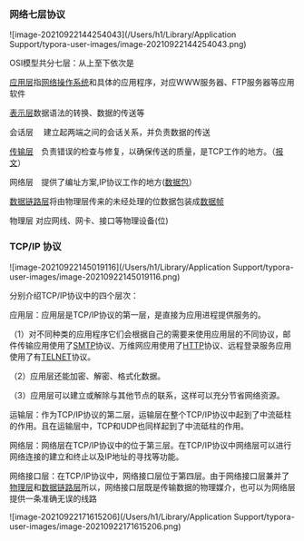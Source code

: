 ### 网络七层协议

![image-20210922144254043](/Users/h1/Library/Application Support/typora-user-images/image-20210922144254043.png)

OSI模型共分七层：从上至下依次是

[应用层](https://baike.baidu.com/item/应用层)指[网络操作系统](https://baike.baidu.com/item/网络操作系统)和具体的应用程序，对应WWW服务器、FTP服务器等应用软件

[表示层](https://baike.baidu.com/item/表示层)数据语法的转换、数据的传送等

会话层　 建立起两端之间的会话关系，并负责数据的传送

[传输层](https://baike.baidu.com/item/传输层)　负责错误的检查与修复，以确保传送的质量，是TCP工作的地方。（[报文](https://baike.baidu.com/item/报文)）

网络层　提供了编址方案,IP协议工作的地方([数据包](https://baike.baidu.com/item/数据包)）

[数据链路层](https://baike.baidu.com/item/数据链路层)将由物理层传来的未经处理的位数据包装成[数据帧](https://baike.baidu.com/item/数据帧/10571824)

物理层 对应网线、网卡、接口等物理设备(位)



### TCP/IP 协议

![image-20210922145019116](/Users/h1/Library/Application Support/typora-user-images/image-20210922145019116.png)

分别介绍TCP/IP协议中的四个层次：

应用层：应用层是TCP/IP协议的第一层，是直接为应用进程提供服务的。

（1）对不同种类的应用程序它们会根据自己的需要来使用应用层的不同协议，邮件传输应用使用了[SMTP](https://baike.baidu.com/item/SMTP/175887)协议、万维网应用使用了[HTTP](https://baike.baidu.com/item/HTTP/243074)协议、远程登录服务应用使用了有[TELNET](https://baike.baidu.com/item/TELNET/810597)协议。

（2）应用层还能加密、解密、格式化数据。

（3）应用层可以建立或解除与其他节点的联系，这样可以充分节省网络资源。

运输层：作为TCP/IP协议的第二层，运输层在整个TCP/IP协议中起到了中流砥柱的作用。且在运输层中，TCP和UDP也同样起到了中流砥柱的作用。

网络层：网络层在TCP/IP协议中的位于第三层。在TCP/IP协议中网络层可以进行网络连接的建立和终止以及IP地址的寻找等功能。

网络接口层：在TCP/IP协议中，网络接口层位于第四层。由于网络接口层兼并了[物理层](https://baike.baidu.com/item/物理层/4329158)和[数据链路层](https://baike.baidu.com/item/数据链路层/4329290)所以，网络接口层既是传输数据的物理媒介，也可以为网络层提供一条准确无误的线路

![image-20210922171615206](/Users/h1/Library/Application Support/typora-user-images/image-20210922171615206.png)